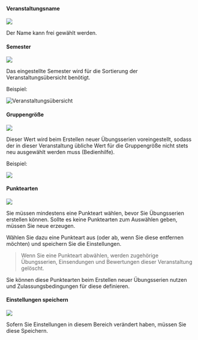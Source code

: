 
#### Veranstaltungsname
![](courseSettingsA.png)

Der Name kann frei gewählt werden.

#### Semester
![](courseSettingsB.png)

Das eingestellte Semester wird für die Sortierung der Veranstaltungsübersicht benötigt.

Beispiel:

![](courseSettingsG.png "Veranstaltungsübersicht")

#### Gruppengröße
![](courseSettingsC.png)

Dieser Wert wird beim Erstellen neuer Übungsserien voreingestellt, sodass der in dieser Veranstaltung übliche Wert für die Gruppengröße nicht stets neu ausgewählt werden muss (Bedienhilfe).

Beispiel:

![](courseSettingsF.png)

#### Punktearten
![](courseSettingsD.png)

Sie müssen mindestens eine Punkteart wählen, bevor Sie Übungsserien erstellen können. Sollte es keine Punktearten zum Auswählen geben, müssen Sie neue erzeugen.

Wählen Sie dazu eine Punkteart aus (oder ab, wenn Sie diese entfernen möchten) und speichern Sie die Einstellungen.

> Wenn Sie eine Punkteart abwählen, werden zugehörige Übungsserien, Einsendungen und Bewertungen dieser Veranstaltung gelöscht.

Sie können diese Punktearten beim Erstellen neuer Übungsserien nutzen und Zulassungsbedingungen für diese definieren.

#### Einstellungen speichern
![](courseSettingsE.png)

Sofern Sie Einstellungen in diesem Bereich verändert haben, müssen Sie diese Speichern.